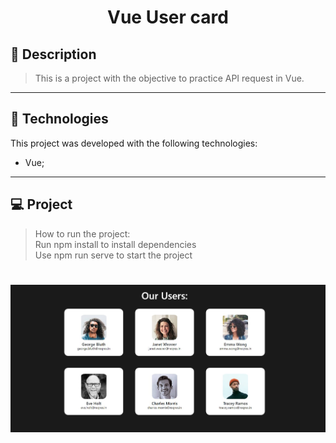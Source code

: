 <!-- <h1 align="center">
    <img src="./git/capa.jpeg"/>
</h1> -->

<h1 align="center">
    Vue User card
</h1>


## 📝 Description

> This is a project with the objective to practice API request in Vue.
---

## 🚀 Technologies
This project was developed with the following technologies:
* Vue;
---

## 💻 Project
> How to run the project: <br>
> Run npm install to install dependencies<br>
> Use npm run serve to start the project <br>


<h1 align="center">
    <img src="https://raw.githubusercontent.com/Lucass2021/Vue-user-card/main/git_assets/project.jpg"/>
</h1>









